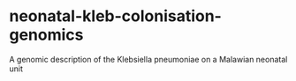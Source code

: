 # neonatal-kleb-colonisation-genomics
A genomic description of the Klebsiella pneumoniae on a Malawian neonatal unit
